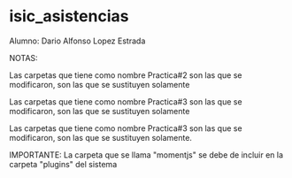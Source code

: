 # isic_asistencias

Alumno: Dario Alfonso Lopez Estrada

NOTAS: 

Las carpetas que tiene como nombre Practica#2 son las que se modificaron, son las que se sustituyen solamente

Las carpetas que tiene como nombre Practica#3 son las que se modificaron, son las que se sustituyen solamente

Las carpetas que tiene como nombre Practica#3 son las que se modificaron, son las que se sustituyen solamente.

IMPORTANTE: La carpeta que se llama "momentjs" se debe de incluir en la carpeta "plugins" del sistema
